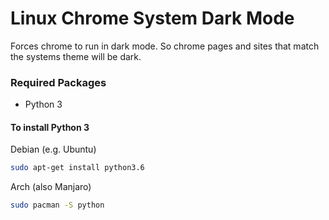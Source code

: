 # Linux Chrome System Dark Mode

Forces chrome to run in dark mode. So chrome pages and sites that match the systems theme will be dark.

### Required Packages

* Python 3

#### To install Python 3

Debian (e.g. Ubuntu)

```bash
sudo apt-get install python3.6
```

Arch (also Manjaro)

```bash
sudo pacman -S python
```
